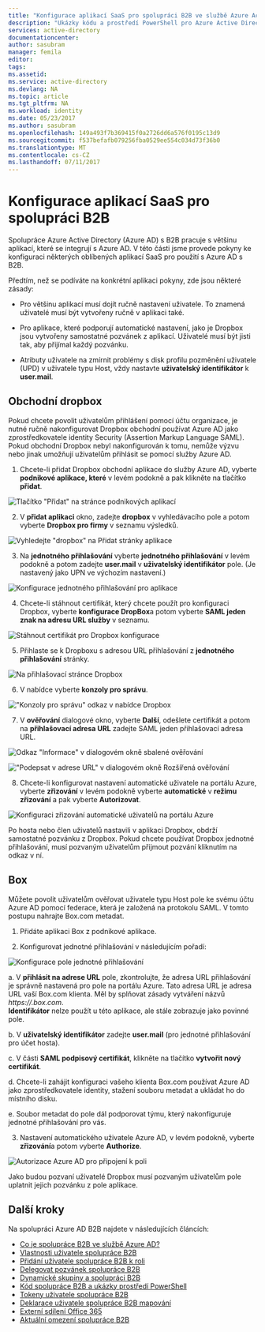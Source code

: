 ```yaml
---
title: "Konfigurace aplikací SaaS pro spolupráci B2B ve službě Azure Active Directory | Microsoft Docs"
description: "Ukázky kódu a prostředí PowerShell pro Azure Active Directory s B2B spolupráce"
services: active-directory
documentationcenter: 
author: sasubram
manager: femila
editor: 
tags: 
ms.assetid: 
ms.service: active-directory
ms.devlang: NA
ms.topic: article
ms.tgt_pltfrm: NA
ms.workload: identity
ms.date: 05/23/2017
ms.author: sasubram
ms.openlocfilehash: 149a493f7b369415f0a2726dd6a576f0195c13d9
ms.sourcegitcommit: f537befafb079256fba0529ee554c034d73f36b0
ms.translationtype: MT
ms.contentlocale: cs-CZ
ms.lasthandoff: 07/11/2017
---
```

# <a name="configure-saas-apps-for-b2b-collaboration"></a>Konfigurace aplikací SaaS pro spolupráci B2B

Spolupráce Azure Active Directory (Azure AD) s B2B pracuje s většinu aplikací, které se integrují s Azure AD. V této části jsme provede pokyny ke konfiguraci některých oblíbených aplikací SaaS pro použití s Azure AD s B2B.

Předtím, než se podíváte na konkrétní aplikaci pokyny, zde jsou některé zásady:

* Pro většinu aplikací musí dojít ručně nastavení uživatele. To znamená uživatelé musí být vytvořeny ručně v aplikaci také.

* Pro aplikace, které podporují automatické nastavení, jako je Dropbox jsou vytvořeny samostatné pozvánek z aplikací. Uživatelé musí být jisti tak, aby přijímal každý pozvánku.

* Atributy uživatele na zmírnit problémy s disk profilu pozměnění uživatele (UPD) v uživatele typu Host, vždy nastavte **uživatelský identifikátor** k **user.mail**.


## <a name="dropbox-business"></a>Obchodní dropbox

Pokud chcete povolit uživatelům přihlášení pomocí účtu organizace, je nutné ručně nakonfigurovat Dropbox obchodní používat Azure AD jako zprostředkovatele identity Security (Assertion Markup Language SAML). Pokud obchodní Dropbox nebyl nakonfigurován k tomu, nemůže výzvu nebo jinak umožňují uživatelům přihlásit se pomocí služby Azure AD.

1. Chcete-li přidat Dropbox obchodní aplikace do služby Azure AD, vyberte **podnikové aplikace, které** v levém podokně a pak klikněte na tlačítko **přidat**.

  ![Tlačítko "Přidat" na stránce podnikových aplikací](media/active-directory-b2b-configure-saas-apps/add-dropbox.png)

2. V **přidat aplikaci** okno, zadejte **dropbox** v vyhledávacího pole a potom vyberte **Dropbox pro firmy** v seznamu výsledků.

  ![Vyhledejte "dropbox" na Přidat stránky aplikace](media/active-directory-b2b-configure-saas-apps/add-app-dialog.png)

3. Na **jednotného přihlašování** vyberte **jednotného přihlašování** v levém podokně a potom zadejte **user.mail** v **uživatelský identifikátor** pole. (Je nastavený jako UPN ve výchozím nastavení.)

  ![Konfigurace jednotného přihlašování pro aplikace](media/active-directory-b2b-configure-saas-apps/configure-app-sso.png)

4. Chcete-li stáhnout certifikát, který chcete použít pro konfiguraci Dropbox, vyberte **konfigurace DropBox**a potom vyberte **SAML jeden znak na adresu URL služby** v seznamu.

  ![Stáhnout certifikát pro Dropbox konfigurace](media/active-directory-b2b-configure-saas-apps/download-certificate.png)

5. Přihlaste se k Dropboxu s adresou URL přihlašování z **jednotného přihlašování** stránky.

  ![Na přihlašovací stránce Dropbox](media/active-directory-b2b-configure-saas-apps/sign-in-to-dropbox.png)

6. V nabídce vyberte **konzoly pro správu**.

  !["Konzoly pro správu" odkaz v nabídce Dropbox](media/active-directory-b2b-configure-saas-apps/dropbox-menu.png)

7. V **ověřování** dialogové okno, vyberte **Další**, odešlete certifikát a potom na **přihlašovací adresa URL** zadejte SAML jeden přihlašovací adresa URL.

  ![Odkaz "Informace" v dialogovém okně sbalené ověřování](media/active-directory-b2b-configure-saas-apps/dropbox-auth-01.png)

  !["Podepsat v adrese URL" v dialogovém okně Rozšířená ověřování](media/active-directory-b2b-configure-saas-apps/paste-single-sign-on-URL.png)

8. Chcete-li konfigurovat nastavení automatické uživatele na portálu Azure, vyberte **zřizování** v levém podokně vyberte **automatické** v **režimu zřizování** a pak vyberte **Autorizovat**.

  ![Konfiguraci zřizování automatické uživatelů na portálu Azure](media/active-directory-b2b-configure-saas-apps/set-up-automatic-provisioning.png)

Po hosta nebo člen uživatelů nastavili v aplikaci Dropbox, obdrží samostatné pozvánku z Dropbox. Pokud chcete používat Dropbox jednotné přihlašování, musí pozvaným uživatelům přijmout pozvání kliknutím na odkaz v ní.

## <a name="box"></a>Box
Můžete povolit uživatelům ověřovat uživatele typu Host pole ke svému účtu Azure AD pomocí federace, která je založená na protokolu SAML. V tomto postupu nahrajte Box.com metadat.

1. Přidáte aplikaci Box z podnikové aplikace.

2. Konfigurovat jednotné přihlašování v následujícím pořadí:

  ![Konfigurace pole jednotné přihlašování](media/active-directory-b2b-configure-saas-apps/configure-box-sso.png)

 a. V **přihlásit na adrese URL** pole, zkontrolujte, že adresa URL přihlašování je správně nastavená pro pole na portálu Azure. Tato adresa URL je adresa URL vaší Box.com klienta. Měl by splňovat zásady vytváření názvů *https://.box.com*.  
 **Identifikátor** nelze použít u této aplikace, ale stále zobrazuje jako povinné pole.

 b. V **uživatelský identifikátor** zadejte **user.mail** (pro jednotné přihlašování pro účet hosta).

 c. V části **SAML podpisový certifikát**, klikněte na tlačítko **vytvořit nový certifikát**.

 d. Chcete-li zahájit konfiguraci vašeho klienta Box.com používat Azure AD jako zprostředkovatele identity, stažení souboru metadat a ukládat ho do místního disku.

 e. Soubor metadat do pole dál podporovat týmu, který nakonfiguruje jednotné přihlašování pro vás.

3. Nastavení automatického uživatele Azure AD, v levém podokně, vyberte **zřizování**a potom vyberte **Authorize**.

  ![Autorizace Azure AD pro připojení k poli](media/active-directory-b2b-configure-saas-apps/auth-azure-ad-to-connect-to-box.png)

Jako budou pozvaní uživatelé Dropbox musí pozvaným uživatelům pole uplatnit jejich pozvánku z pole aplikace.

## <a name="next-steps"></a>Další kroky

Na spolupráci Azure AD B2B najdete v následujících článcích:

* [Co je spolupráce B2B ve službě Azure AD?](active-directory-b2b-what-is-azure-ad-b2b.md)
* [Vlastnosti uživatele spolupráce B2B](active-directory-b2b-user-properties.md)
* [Přidání uživatele spolupráce B2B k roli](active-directory-b2b-add-guest-to-role.md)
* [Delegovat pozvánek spolupráce B2B](active-directory-b2b-delegate-invitations.md)
* [Dynamické skupiny a spolupráci B2B](active-directory-b2b-dynamic-groups.md)
* [Kód spolupráce B2B a ukázky prostředí PowerShell](active-directory-b2b-code-samples.md)
* [Tokeny uživatele spolupráce B2B](active-directory-b2b-user-token.md)
* [Deklarace uživatele spolupráce B2B mapování](active-directory-b2b-claims-mapping.md)
* [Externí sdílení Office 365](active-directory-b2b-o365-external-user.md)
* [Aktuální omezení spolupráce B2B](active-directory-b2b-current-limitations.md)
